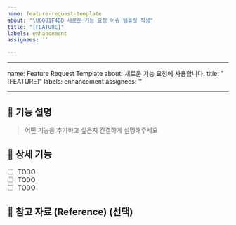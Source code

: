 ```yaml
---
name: feature-request-template
about: "\U0001F4DD 새로운 기능 요청 이슈 템플릿 작성"
title: "[FEATURE]"
labels: enhancement
assignees: ''

---
```


---
name: Feature Request Template
about: 새로운 기능 요청에 사용합니다.
title: "[FEATURE]"
labels: enhancement
assignees: ''

---

## 📌 기능 설명
> 어떤 기능을 추가하고 싶은지 간결하게 설명해주세요

## 📌 상세 기능
- [ ] TODO
- [ ] TODO
- [ ] TODO 

## 📌 참고 자료 (Reference) (선택)
